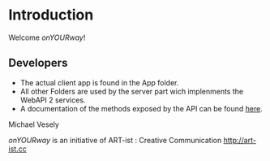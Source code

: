 ﻿# Introduction

Welcome _onYOURway_!

## Developers

* The actual client app is found in the App folder.
* All other Folders are used by the server part wich implenments the WebAPI 2 services.
* A documentation of the methods exposed by the API can be found [here](http://onYOURway.at/developer/docs/api).

Michael Vesely

_onYOURway_ is an initiative of ART-ist : Creative Communication 
http://art-ist.cc